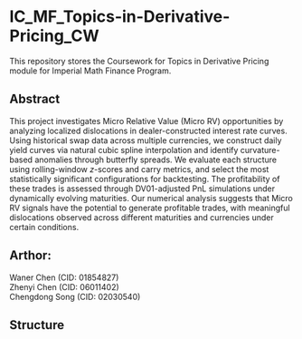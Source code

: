 # IC_MF_Topics-in-Derivative-Pricing_CW
This repository stores the Coursework for Topics in Derivative Pricing module for Imperial Math Finance Program.

## Abstract

This project investigates Micro Relative Value (Micro RV) opportunities by analyzing localized dislocations in dealer-constructed interest rate curves. Using historical swap data across multiple currencies, we construct daily yield curves via natural cubic spline interpolation and identify curvature-based anomalies through butterfly spreads. We evaluate each structure using rolling-window $z$-scores and carry metrics, and select the most statistically significant configurations for backtesting. The profitability of these trades is assessed through DV01-adjusted PnL simulations under dynamically evolving maturities. Our numerical analysis suggests that Micro RV signals have the potential to generate profitable trades, with meaningful dislocations observed across different maturities and currencies under certain conditions.


## Arthor:
Waner Chen (CID: 01854827)\
Zhenyi Chen (CID: 06011402)\
Chengdong Song (CID: 02030540)


## Structure

